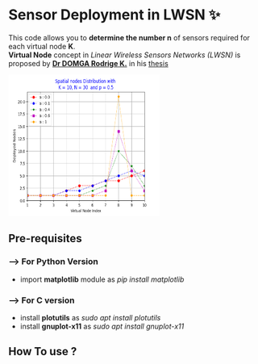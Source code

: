 # Sensor Deployment in LWSN ✨
This code allows you to <strong>determine the number n</strong> of sensors required for each virtual node <strong>K</strong>.<br/>
<strong>Virtual Node</strong>  concept in <em>Linear Wireless Sensors Networks (LWSN)</em> is proposed by <strong>[Dr DOMGA Rodrige K.](https://cm.linkedin.com/in/rodrigue-domga-komguem-phd-311b2a20)</strong>
in his [thesis](https://tel.archives-ouvertes.fr/tel-03088530v2/document)

<img src="./python_version/resultats_seq.png" alt="grapic" width="300" height="280"/>

## Pre-requisites

### --> For Python Version 

<ul>
  <li> import <strong>matplotlib</strong> module as <em>pip install matplotlib</em></li>
</ul>

### --> For C version 

<ul>
  <li> install <strong>plotutils</strong> as <em>sudo apt  install plotutils</em></li>
  <li> install <strong>gnuplot-x11</strong> as <em>sudo apt  install gnuplot-x11</em></li>
</ul>

## How To use ?

